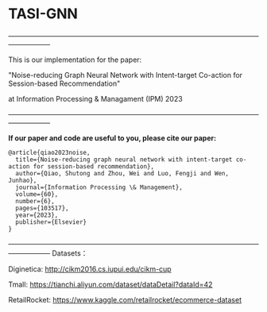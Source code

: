# TASI-GNN 
——————————————————————————————————————————

This is our implementation for the paper:

"Noise-reducing Graph Neural Network with Intent-target Co-action for Session-based Recommendation"

at Information Processing & Managament (IPM) 2023

[article link]: https://www.sciencedirect.com/science/article/abs/pii/S0306457323002546?CMX_ID=&SIS_ID=&dgcid=STMJ_AUTH_SERV_PUBLISHED&utm_acid=273338640&utm_campaign=STMJ_AUTH_SERV_PUBLISHED&utm_in=DM415342&utm_medium=email&utm_source=AC_

——————————————————————————————————————————

**If our paper and code are useful to you, please cite our paper:**
```
@article{qiao2023noise,
  title={Noise-reducing graph neural network with intent-target co-action for session-based recommendation},
  author={Qiao, Shutong and Zhou, Wei and Luo, Fengji and Wen, Junhao},
  journal={Information Processing \& Management},
  volume={60},
  number={6},
  pages={103517},
  year={2023},
  publisher={Elsevier}
}
```

——————————————————————————————————————————
Datasets：

Diginetica: http://cikm2016.cs.iupui.edu/cikm-cup

Tmall: https://tianchi.aliyun.com/dataset/dataDetail?dataId=42

RetailRocket: https://www.kaggle.com/retailrocket/ecommerce-dataset

